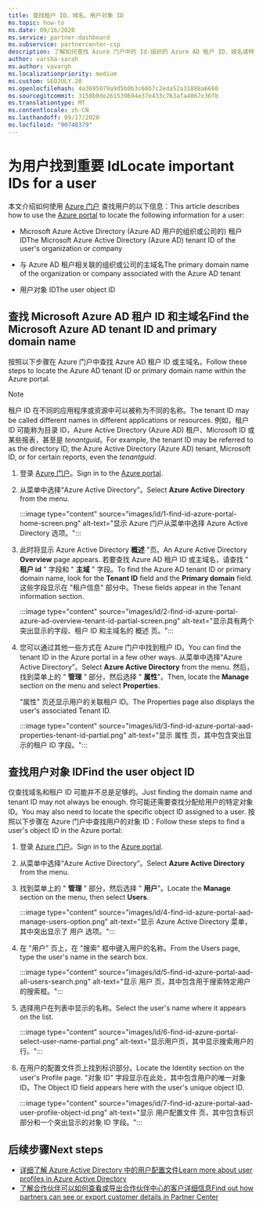 ```yaml
---
title: 查找租户 ID、域名、用户对象 ID
ms.topic: how-to
ms.date: 09/16/2020
ms.service: partner-dashboard
ms.subservice: partnercenter-csp
description: 了解如何查找 Azure 门户中的 Id-组织的 Azure AD 租户 ID、域名或特定用户对象 ID。 某些任务需要此信息。
author: varsha-sarah
ms.author: vavargh
ms.localizationpriority: medium
ms.custom: SEOJULY.20
ms.openlocfilehash: 4a3695079a9d5b0b3c66b7c2eda52a31888a6660
ms.sourcegitcommit: 3158b0de261539694e37e433c763afa4067e36fb
ms.translationtype: MT
ms.contentlocale: zh-CN
ms.lasthandoff: 09/17/2020
ms.locfileid: "90740379"
---
```

# <a name="locate-important-ids-for-a-user"></a><span data-ttu-id="c256f-104">为用户找到重要 Id</span><span class="sxs-lookup"><span data-stu-id="c256f-104">Locate important IDs for a user</span></span>

<span data-ttu-id="c256f-105">本文介绍如何使用 [Azure 门户](https://portal.azure.com/) 查找用户的以下信息：</span><span class="sxs-lookup"><span data-stu-id="c256f-105">This article describes how to use the [Azure portal](https://portal.azure.com/) to locate the following information for a user:</span></span>

- <span data-ttu-id="c256f-106">Microsoft Azure Active Directory (Azure AD 用户的组织或公司的) 租户 ID</span><span class="sxs-lookup"><span data-stu-id="c256f-106">The Microsoft Azure Active Directory (Azure AD) tenant ID of the user's organization or company</span></span>

- <span data-ttu-id="c256f-107">与 Azure AD 租户相关联的组织或公司的主域名</span><span class="sxs-lookup"><span data-stu-id="c256f-107">The primary domain name of the organization or company associated with the Azure AD tenant</span></span>

- <span data-ttu-id="c256f-108">用户对象 ID</span><span class="sxs-lookup"><span data-stu-id="c256f-108">The user object ID</span></span>

## <a name="find-the-microsoft-azure-ad-tenant-id-and-primary-domain-name"></a><span data-ttu-id="c256f-109">查找 Microsoft Azure AD 租户 ID 和主域名</span><span class="sxs-lookup"><span data-stu-id="c256f-109">Find the Microsoft Azure AD tenant ID and primary domain name</span></span>

<span data-ttu-id="c256f-110">按照以下步骤在 Azure 门户中查找 Azure AD 租户 ID 或主域名。</span><span class="sxs-lookup"><span data-stu-id="c256f-110">Follow these steps to locate the Azure AD tenant ID or primary domain name within the Azure portal.</span></span>

> [!NOTE]
> <span data-ttu-id="c256f-111">租户 ID 在不同的应用程序或资源中可以被称为不同的名称。</span><span class="sxs-lookup"><span data-stu-id="c256f-111">The tenant ID may be called different names in different applications or resources.</span></span> <span data-ttu-id="c256f-112">例如，租户 ID 可能称为目录 ID，Azure Active Directory (Azure AD) 租户、Microsoft ID 或某些报表，甚至是 *tenantguid*。</span><span class="sxs-lookup"><span data-stu-id="c256f-112">For example, the tenant ID may be referred to as the directory ID, the Azure Active Directory (Azure AD) tenant, Microsoft ID, or for certain reports, even the *tenantguid*.</span></span>

1. <span data-ttu-id="c256f-113">登录 [Azure 门户](https://portal.azure.com/)。</span><span class="sxs-lookup"><span data-stu-id="c256f-113">Sign in to the [Azure portal](https://portal.azure.com/).</span></span>

2. <span data-ttu-id="c256f-114">从菜单中选择“Azure Active Directory”。</span><span class="sxs-lookup"><span data-stu-id="c256f-114">Select **Azure Active Directory** from the menu.</span></span>

   :::image type="content" source="images/id/1-find-id-azure-portal-home-screen.png" alt-text="显示 Azure 门户从菜单中选择 Azure Active Directory 选项。":::

3. <span data-ttu-id="c256f-116">此时将显示 Azure Active Directory **概述** "页。</span><span class="sxs-lookup"><span data-stu-id="c256f-116">An Azure Active Directory **Overview** page appears.</span></span> <span data-ttu-id="c256f-117">若要查找 Azure AD 租户 ID 或主域名，请查找 " **租户 id** " 字段和 " **主域** " 字段。</span><span class="sxs-lookup"><span data-stu-id="c256f-117">To find the Azure AD tenant ID or primary domain name, look for the **Tenant ID** field and the **Primary domain** field.</span></span> <span data-ttu-id="c256f-118">这些字段显示在 "租户信息" 部分中。</span><span class="sxs-lookup"><span data-stu-id="c256f-118">These fields appear in the Tenant information section.</span></span>

   :::image type="content" source="images/id/2-find-id-azure-portal-azure-ad-overview-tenant-id-partial-screen.png" alt-text="显示具有两个突出显示的字段、租户 ID 和主域名的 概述 页。":::

4. <span data-ttu-id="c256f-120">您可以通过其他一些方式在 Azure 门户中找到租户 ID。</span><span class="sxs-lookup"><span data-stu-id="c256f-120">You can find the tenant ID in the Azure portal in a few other ways.</span></span> <span data-ttu-id="c256f-121">从菜单中选择“Azure Active Directory”。</span><span class="sxs-lookup"><span data-stu-id="c256f-121">Select **Azure Active Directory** from the menu.</span></span> <span data-ttu-id="c256f-122">然后，找到菜单上的 " **管理** " 部分，然后选择 " **属性**"。</span><span class="sxs-lookup"><span data-stu-id="c256f-122">Then, locate the **Manage** section on the menu and select **Properties**.</span></span>

   <span data-ttu-id="c256f-123">"属性" 页还显示用户的关联租户 ID。</span><span class="sxs-lookup"><span data-stu-id="c256f-123">The Properties page also displays the user's associated Tenant ID.</span></span>

   :::image type="content" source="images/id/3-find-id-azure-portal-aad-properties-tenant-id-partial.png" alt-text="显示 属性 页，其中包含突出显示的租户 ID 字段。":::

## <a name="find-the-user-object-id"></a><span data-ttu-id="c256f-125">查找用户对象 ID</span><span class="sxs-lookup"><span data-stu-id="c256f-125">Find the user object ID</span></span>

<span data-ttu-id="c256f-126">仅查找域名和租户 ID 可能并不总是足够的。</span><span class="sxs-lookup"><span data-stu-id="c256f-126">Just finding the domain name and tenant ID may not always be enough.</span></span> <span data-ttu-id="c256f-127">你可能还需要查找分配给用户的特定对象 ID。</span><span class="sxs-lookup"><span data-stu-id="c256f-127">You may also need to locate the specific object ID assigned to a user.</span></span> <span data-ttu-id="c256f-128">按照以下步骤在 Azure 门户中查找用户的对象 ID：</span><span class="sxs-lookup"><span data-stu-id="c256f-128">Follow these steps to find a user's object ID in the Azure portal:</span></span>

1. <span data-ttu-id="c256f-129">登录 [Azure 门户](https://portal.azure.com/)。</span><span class="sxs-lookup"><span data-stu-id="c256f-129">Sign in to the [Azure portal](https://portal.azure.com/).</span></span>

2. <span data-ttu-id="c256f-130">从菜单中选择“Azure Active Directory”。</span><span class="sxs-lookup"><span data-stu-id="c256f-130">Select **Azure Active Directory** from the menu.</span></span>

3. <span data-ttu-id="c256f-131">找到菜单上的 " **管理** " 部分，然后选择 " **用户**"。</span><span class="sxs-lookup"><span data-stu-id="c256f-131">Locate the **Manage** section on the menu, then select **Users**.</span></span>

      :::image type="content" source="images/id/4-find-id-azure-portal-aad-manage-users-option.png" alt-text="显示 Azure Active Directory 菜单，其中突出显示了 用户 选项。":::

4. <span data-ttu-id="c256f-133">在 "用户" 页上，在 "搜索" 框中键入用户的名称。</span><span class="sxs-lookup"><span data-stu-id="c256f-133">From the Users page, type the user's name in the search box.</span></span>

      :::image type="content" source="images/id/5-find-id-azure-portal-aad-all-users-search.png" alt-text="显示 用户 页，其中包含用于搜索特定用户的搜索框。":::

5. <span data-ttu-id="c256f-135">选择用户在列表中显示的名称。</span><span class="sxs-lookup"><span data-stu-id="c256f-135">Select the user's name where it appears on the list.</span></span>  

      :::image type="content" source="images/id/6-find-id-azure-portal-select-user-name-partial.png" alt-text="显示用户页，其中显示搜索用户的行。":::

6. <span data-ttu-id="c256f-137">在用户的配置文件页上找到标识部分。</span><span class="sxs-lookup"><span data-stu-id="c256f-137">Locate the Identity section on the user's Profile page.</span></span> <span data-ttu-id="c256f-138">"对象 ID" 字段显示在此处，其中包含用户的唯一对象 ID。</span><span class="sxs-lookup"><span data-stu-id="c256f-138">The Object ID field appears here with the user's unique object ID.</span></span>

      :::image type="content" source="images/id/7-find-id-azure-portal-aad-user-profile-object-id.png" alt-text="显示 用户配置文件 页，其中包含标识部分和一个突出显示的对象 ID 字段。":::

## <a name="next-steps"></a><span data-ttu-id="c256f-140">后续步骤</span><span class="sxs-lookup"><span data-stu-id="c256f-140">Next steps</span></span>

- [<span data-ttu-id="c256f-141">详细了解 Azure Active Directory 中的用户配置文件</span><span class="sxs-lookup"><span data-stu-id="c256f-141">Learn more about user profiles in Azure Active Directory</span></span>](/azure/active-directory/fundamentals/active-directory-users-profile-azure-portal)
- [<span data-ttu-id="c256f-142">了解合作伙伴可以如何查看或导出合作伙伴中心的客户详细信息</span><span class="sxs-lookup"><span data-stu-id="c256f-142">Find out how partners can see or export customer details in Partner Center</span></span>](see-your-customer-list.md)
